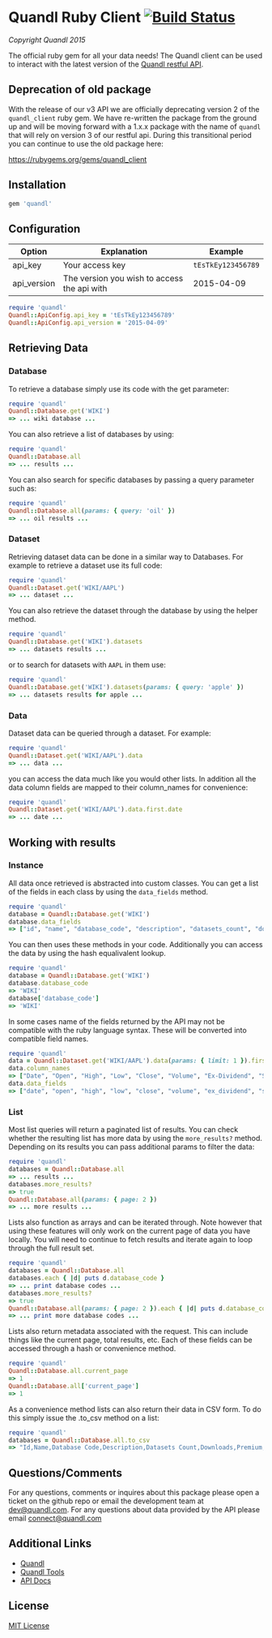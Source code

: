# Quandl Ruby Client [![Build Status](https://travis-ci.org/quandl/quandl-ruby.svg?branch=master)](https://travis-ci.org/quandl/quandl-ruby)

*Copyright Quandl 2015*

The official ruby gem for all your data needs! The Quandl client can be used to interact with the latest version of the [Quandl restful API](https://www.quandl.com/tools/api).

## Deprecation of old package

With the release of our v3 API we are officially deprecating version 2 of the `quandl_client` ruby gem. We have re-written the package from the ground up and will be moving forward with a 1.x.x package with the name of `quandl` that will rely on version 3 of our restful api. During this transitional period you can continue to use the old package here: 

https://rubygems.org/gems/quandl_client


## Installation

```ruby
gem 'quandl'
```

## Configuration

| Option | Explanation | Example |
|---|---|---|
| api_key | Your access key | `tEsTkEy123456789` | Used to identify who you are and provide more access. |
| api_version | The version you wish to access the api with | 2015-04-09 | Can be used to test your code against the latest version without committing to it. |

```ruby
require 'quandl'
Quandl::ApiConfig.api_key = 'tEsTkEy123456789'
Quandl::ApiConfig.api_version = '2015-04-09'
```

## Retrieving Data

### Database

To retrieve a database simply use its code with the get parameter:

```ruby
require 'quandl'
Quandl::Database.get('WIKI')
=> ... wiki database ...
```

You can also retrieve a list of databases by using: 

```ruby
require 'quandl'
Quandl::Database.all
=> ... results ...
```

You can also search for specific databases by passing a query parameter such as:

```ruby
require 'quandl'
Quandl::Database.all(params: { query: 'oil' })
=> ... oil results ...
```

### Dataset

Retrieving dataset data can be done in a similar way to Databases. For example to retrieve a dataset use its full code: 

```ruby
require 'quandl'
Quandl::Dataset.get('WIKI/AAPL')
=> ... dataset ...
```

You can also retrieve the dataset through the database by using the helper method.


```ruby
require 'quandl'
Quandl::Database.get('WIKI').datasets
=> ... datasets results ...
```

or to search for datasets with `AAPL` in them use:

```ruby
require 'quandl'
Quandl::Database.get('WIKI').datasets(params: { query: 'apple' })
=> ... datasets results for apple ...
```

### Data

Dataset data can be queried through a dataset. For example:

```ruby
require 'quandl'
Quandl::Dataset.get('WIKI/AAPL').data
=> ... data ...
```

you can access the data much like you would other lists. In addition all the data column fields are mapped to their column_names for convenience:

```ruby
require 'quandl'
Quandl::Dataset.get('WIKI/AAPL').data.first.date
=> ... date ...
```

## Working with results

### Instance

All data once retrieved is abstracted into custom classes. You can get a list of the fields in each class by using the `data_fields` method.

```ruby
require 'quandl'
database = Quandl::Database.get('WIKI')
database.data_fields
=> ["id", "name", "database_code", "description", "datasets_count", "downloads", "premium", "image"]
```

You can then uses these methods in your code. Additionally you can access the data by using the hash equalivalent lookup.

```ruby
require 'quandl'
database = Quandl::Database.get('WIKI')
database.database_code
=> 'WIKI'
database['database_code']
=> 'WIKI'
```

In some cases name of the fields returned by the API may not be compatible with the ruby language syntax. These will be converted into compatible field names.

```ruby
require 'quandl'
data = Quandl::Dataset.get('WIKI/AAPL').data(params: { limit: 1 }).first
data.column_names
=> ["Date", "Open", "High", "Low", "Close", "Volume", "Ex-Dividend", "Split Ratio", "Adj. Open", "Adj. High", "Adj. Low", "Adj. Close", "Adj. Volume"]
data.data_fields
=> ["date", "open", "high", "low", "close", "volume", "ex_dividend", "split_ratio", "adj_open", "adj_high", "adj_low", "adj_close", "adj_volume"]
```

### List

Most list queries will return a paginated list of results. You can check whether the resulting list has more data by using the `more_results?` method. Depending on its results you can pass additional params to filter the data:

```ruby
require 'quandl'
databases = Quandl::Database.all
=> ... results ...
databases.more_results?
=> true
Quandl::Database.all(params: { page: 2 })
=> ... more results ...
```

Lists also function as arrays and can be iterated through. Note however that using these features will only work on the current page of data you have locally. You will need to continue to fetch results and iterate again to loop through the full result set.

```ruby
require 'quandl'
databases = Quandl::Database.all
databases.each { |d| puts d.database_code }
=> ... print database codes ...
databases.more_results?
=> true
Quandl::Database.all(params: { page: 2 }).each { |d| puts d.database_code }
=> ... print more database codes ...
```

Lists also return metadata associated with the request. This can include things like the current page, total results, etc. Each of these fields can be accessed through a hash or convenience method.

```ruby
require 'quandl'
Quandl::Database.all.current_page
=> 1
Quandl::Database.all['current_page']
=> 1
```

As a convenience method lists can also return their data in CSV form. To do this simply issue the .to_csv method on a list:

```ruby
require 'quandl'
databases = Quandl::Database.all.to_csv
=> "Id,Name,Database Code,Description,Datasets Count,Downloads,Premium,Image,Bundle Ids,Plan ...
```

## Questions/Comments

For any questions, comments or inquires about this package please open a ticket on the github repo or email the development team at <dev@quandl.com>. For any questions about data provided by the API please email connect@quandl.com

## Additional Links

* [Quandl](https://www.quandl.com)
* [Quandl Tools](https://www.quandl.com/tools/api)
* [API Docs](https://www.quandl.com/docs)

## License

[MIT License](http://opensource.org/licenses/MIT)

